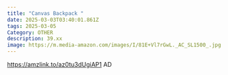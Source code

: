 ```yaml
---
title: "Canvas Backpack "
date: 2025-03-03T03:40:01.861Z
tags: 2025-03-05
Category: OTHER
description: 39.xx
image: https://m.media-amazon.com/images/I/81E+Vl7rGwL._AC_SL1500_.jpg
---
```

https://amzlink.to/az0tu3dUgiAP1      AD